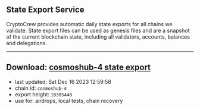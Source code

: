 ## State Export Service
CryptoCrew provides automatic daily state exports for all chains we validate. State export files can be used as genesis files and are a snapshot of the current blockchain state, including all validators, accounts, balances and delegations.

---
**Download: [cosmoshub-4 state export](https://dl.ccvalidators.com/SERVICE/cosmoshub/cosmoshub-4_export_18305448.json)**
---

- last updated: Sat Dec 16 2023 12:59:58
- chain id: `cosmoshub-4`
- export height: `18305448`
- use for: airdrops, local tests, chain recovery
